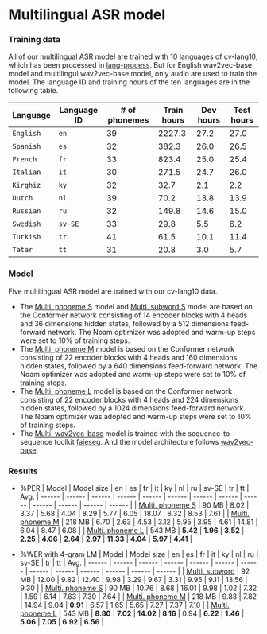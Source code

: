 # Multilingual ASR model
### Training data
All of our multilingual ASR model are trained with 10 languages of cv-lang10, which has been processed in [lang-process](../../lang-process/lang-process.md). But for English wav2vec-base model and multilingul wav2vec-base model, only audio are used to train the model. The language ID and training hours of the ten languages are in the following table.

| Language | Language ID | # of phonemes | Train hours | Dev hours | Test hours |
| ----------- | ----------- | ----------- | ----------- | ----------- | ----------- |
| `English` | `en` | 39 | 2227.3 | 27.2 | 27.0 |
| `Spanish` | `es` | 32 | 382.3 | 26.0 | 26.5 |
| `French` | `fr` | 33 | 823.4 | 25.0 | 25.4 |
| `Italian` | `it` | 30 | 271.5 | 24.7 | 26.0 |
| `Kirghiz` | `ky` | 32 | 32.7 | 2.1 | 2.2 |
| `Dutch` | `nl` | 39 | 70.2 | 13.8 | 13.9 |
| `Russian` | `ru` | 32 | 149.8 | 14.6 | 15.0 |
| `Swedish` | `sv-SE` | 33 | 29.8 | 5.5 | 6.2 |
| `Turkish` | `tr` | 41 | 61.5 | 10.1 | 11.4 |
| `Tatar` | `tt` | 31 | 20.8 | 3.0 | 5.7 |

### Model
Five multilingual ASR model are trained with our cv-lang10 data. 
* The [Multi. phoneme S](./Multi._phoneme_S/readme.md) model and [Multi. subword S](./Multi._subword/readme.md) model are based on the Conformer network consisting of 14 encoder blocks with 4 heads and 36 dimensions hidden states, followed by a 512 dimensions feed-forward network. The Noam optimizer was adopted and warm-up steps were set to 10% of training steps.
* The [Multi. phoneme M](./Multi._phoneme_M/readme.md) model is based on the Conformer network consisting of 22 encoder blocks with 4 heads and 160 dimensions hidden states, followed by a 640 dimensions feed-forward network. The Noam optimizer was adopted and warm-up steps were set to 10% of training steps.
* The [Multi. phoneme L](./Multi._phoneme_L/readme.md) model is based on the Conformer network consisting of 22 encoder blocks with 4 heads and 224 dimensions hidden states, followed by a 1024 dimensions feed-forward network. The Noam optimizer was adopted and warm-up steps were set to 10% of training steps.
* The [Multi. wav2vec-base](./Multi._wav2vec-base/readme.md) model is trained with the sequence-to-sequence toolkit [faieseq](https://github.com/facebookresearch/fairseq). And the model architecture follows [wav2vec-base](https://huggingface.co/facebook/wav2vec2-base/tree/main).

### Results
* %PER
    | Model | Model size | en | es | fr | it | ky | nl | ru | sv-SE | tr | tt | Avg.
    | ------ | ------ | ------ | ------ | ------ | ------ | ------ | ------ | ------ | ------ | ------ | ------ | ------ |
    | [Multi. phoneme S](./Multi._phoneme_S/readme.md) | 90 MB | 8.02 | 3.37 | 5.68 | 4.04 | 8.29 | 5.77 | 6.05 | 18.07 | 8.32 | 8.53 | 7.61 |
    | [Multi. phoneme M](./Multi._phoneme_M/readme.md) | 218 MB | 6.70 | 2.63 | 4.53 | 3.12 | 5.95 | 3.95 | 4.61 | 14.81 | 6.04 | 8.47 | 6.08 |
    | [Multi. phoneme L](./Multi._phoneme_L/readme.md) | 543 MB | __5.42__ | __1.96__ | __3.52__ | __2.25__ | __4.06__ | __2.64__ | __2.97__ | __11.33__ | __4.04__ | __5.97__ | __4.41__ |

* %WER with 4-gram LM 
    | Model | Model size | en | es | fr | it | ky | nl | ru | sv-SE | tr | tt | Avg.
    | ------ | ------ | ------ | ------ | ------ | ------ | ------ | ------ | ------ | ------ | ------ | ------ | ------ |
    | [Multi. subword](./Multi._subword/readme.md) | 92 MB | 12.00 | 9.82 | 12.40 | 9.98 | 3.29 | 9.67 | 3.31 | 9.95 | 9.11 | 13.56 | 9.30 |
    | [Multi. phoneme S](./Multi._phoneme_S/readme.md) | 90 MB | 10.76 | 8.68 | 16.01 | 9.98 | 1.02 | 7.32 | 1.59 | 6.14 | 7.63 | 7.30 | 7.64 |
    | [Multi. phoneme M](./Multi._phoneme_M/readme.md) | 218 MB | 9.83 | 7.82 | 14.94 | 9.04 | __0.91__ | 6.57 | 1.65 | 5.65 | 7.27 | 7.37 | 7.10 |
    | [Multi. phoneme L](./Multi._phoneme_L/readme.md) | 543 MB | __8.80__ | __7.02__ | __14.02__ | __8.16__ | 0.94 | __6.22__ | __1.46__ | __5.06__ | __7.05__ | __6.92__ | __6.56__ |